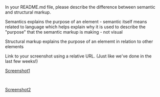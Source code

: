 In your README.md file, please describe the difference between semantic and structural markup.

Semantics explains the purpose of an element - semantic itself means related to language which helps explain why it is used to describe the "purpose" that the semantic markup is making - not visual
 
Structural markup explains the purpose of an elememt in relation to other elements

Link to your screenshot using a relative URL. (Just like we've done in the last few weeks!)

[Screenshot1](.Images/screenshot1.PNG)

<br>

[Screenshot2](./Images/screenshot2.PNG)
